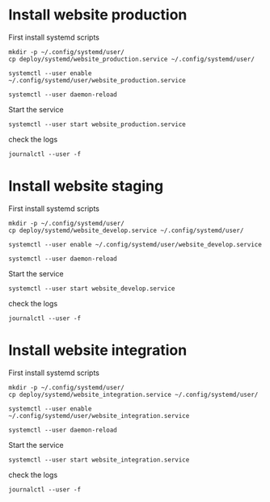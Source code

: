 # Install website production

First install systemd scripts

```
mkdir -p ~/.config/systemd/user/
cp deploy/systemd/website_production.service ~/.config/systemd/user/

systemctl --user enable ~/.config/systemd/user/website_production.service

systemctl --user daemon-reload
```

Start the service
```
systemctl --user start website_production.service
```

check the logs

```
journalctl --user -f
```

# Install website staging

First install systemd scripts

```
mkdir -p ~/.config/systemd/user/
cp deploy/systemd/website_develop.service ~/.config/systemd/user/

systemctl --user enable ~/.config/systemd/user/website_develop.service

systemctl --user daemon-reload
```

Start the service
```
systemctl --user start website_develop.service
```

check the logs

```
journalctl --user -f
```

# Install website integration

First install systemd scripts

```
mkdir -p ~/.config/systemd/user/
cp deploy/systemd/website_integration.service ~/.config/systemd/user/

systemctl --user enable ~/.config/systemd/user/website_integration.service

systemctl --user daemon-reload
```

Start the service
```
systemctl --user start website_integration.service
```

check the logs

```
journalctl --user -f
```
